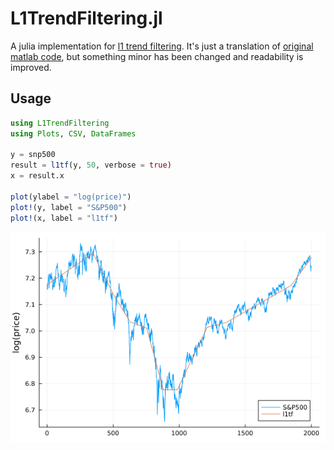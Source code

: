 # L1TrendFiltering.jl

A julia implementation for [l1 trend filtering](https://web.stanford.edu/~gorin/papers/l1_trend_filter.pdf). It's just a translation of [original matlab code](https://web.stanford.edu/~boyd/l1_tf/), but something minor has been changed and readability is improved.

## Usage

```julia
using L1TrendFiltering
using Plots, CSV, DataFrames

y = snp500
result = l1tf(y, 50, verbose = true)
x = result.x

plot(ylabel = "log(price)")
plot!(y, label = "S&P500")
plot!(x, label = "l1tf")
```

![snp](test/snp500.png)
